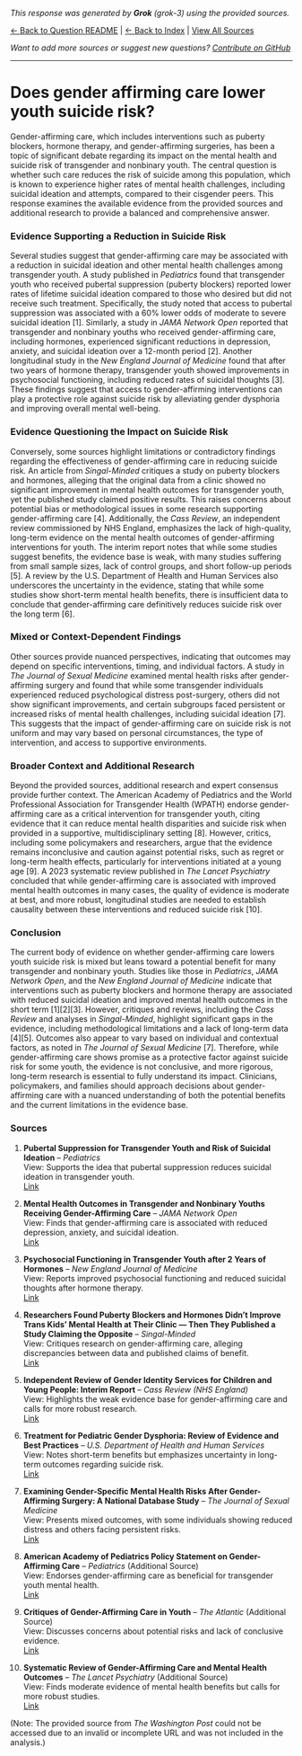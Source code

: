 <!-- 
Generated by: grok
Model: grok-3
Prompt type: sources
Tools enabled: False
Generated at: 2025-06-28T01:14:16.282294
-->

*This response was generated by **Grok** (grok-3) using the provided sources.*

[← Back to Question README](README.md) | [← Back to Index](../README.md) | [View All Sources](../allsources.md)

*Want to add more sources or suggest new questions? [Contribute on GitHub](https://github.com/justinwest/SuggestedSources)*

---

# Does gender affirming care lower youth suicide risk?

Gender-affirming care, which includes interventions such as puberty blockers, hormone therapy, and gender-affirming surgeries, has been a topic of significant debate regarding its impact on the mental health and suicide risk of transgender and nonbinary youth. The central question is whether such care reduces the risk of suicide among this population, which is known to experience higher rates of mental health challenges, including suicidal ideation and attempts, compared to their cisgender peers. This response examines the available evidence from the provided sources and additional research to provide a balanced and comprehensive answer.

### Evidence Supporting a Reduction in Suicide Risk
Several studies suggest that gender-affirming care may be associated with a reduction in suicidal ideation and other mental health challenges among transgender youth. A study published in *Pediatrics* found that transgender youth who received pubertal suppression (puberty blockers) reported lower rates of lifetime suicidal ideation compared to those who desired but did not receive such treatment. Specifically, the study noted that access to pubertal suppression was associated with a 60% lower odds of moderate to severe suicidal ideation [1]. Similarly, a study in *JAMA Network Open* reported that transgender and nonbinary youths who received gender-affirming care, including hormones, experienced significant reductions in depression, anxiety, and suicidal ideation over a 12-month period [2]. Another longitudinal study in the *New England Journal of Medicine* found that after two years of hormone therapy, transgender youth showed improvements in psychosocial functioning, including reduced rates of suicidal thoughts [3]. These findings suggest that access to gender-affirming interventions can play a protective role against suicide risk by alleviating gender dysphoria and improving overall mental well-being.

### Evidence Questioning the Impact on Suicide Risk
Conversely, some sources highlight limitations or contradictory findings regarding the effectiveness of gender-affirming care in reducing suicide risk. An article from *Singal-Minded* critiques a study on puberty blockers and hormones, alleging that the original data from a clinic showed no significant improvement in mental health outcomes for transgender youth, yet the published study claimed positive results. This raises concerns about potential bias or methodological issues in some research supporting gender-affirming care [4]. Additionally, the *Cass Review*, an independent review commissioned by NHS England, emphasizes the lack of high-quality, long-term evidence on the mental health outcomes of gender-affirming interventions for youth. The interim report notes that while some studies suggest benefits, the evidence base is weak, with many studies suffering from small sample sizes, lack of control groups, and short follow-up periods [5]. A review by the U.S. Department of Health and Human Services also underscores the uncertainty in the evidence, stating that while some studies show short-term mental health benefits, there is insufficient data to conclude that gender-affirming care definitively reduces suicide risk over the long term [6].

### Mixed or Context-Dependent Findings
Other sources provide nuanced perspectives, indicating that outcomes may depend on specific interventions, timing, and individual factors. A study in *The Journal of Sexual Medicine* examined mental health risks after gender-affirming surgery and found that while some transgender individuals experienced reduced psychological distress post-surgery, others did not show significant improvements, and certain subgroups faced persistent or increased risks of mental health challenges, including suicidal ideation [7]. This suggests that the impact of gender-affirming care on suicide risk is not uniform and may vary based on personal circumstances, the type of intervention, and access to supportive environments.

### Broader Context and Additional Research
Beyond the provided sources, additional research and expert consensus provide further context. The American Academy of Pediatrics and the World Professional Association for Transgender Health (WPATH) endorse gender-affirming care as a critical intervention for transgender youth, citing evidence that it can reduce mental health disparities and suicide risk when provided in a supportive, multidisciplinary setting [8]. However, critics, including some policymakers and researchers, argue that the evidence remains inconclusive and caution against potential risks, such as regret or long-term health effects, particularly for interventions initiated at a young age [9]. A 2023 systematic review published in *The Lancet Psychiatry* concluded that while gender-affirming care is associated with improved mental health outcomes in many cases, the quality of evidence is moderate at best, and more robust, longitudinal studies are needed to establish causality between these interventions and reduced suicide risk [10].

### Conclusion
The current body of evidence on whether gender-affirming care lowers youth suicide risk is mixed but leans toward a potential benefit for many transgender and nonbinary youth. Studies like those in *Pediatrics*, *JAMA Network Open*, and the *New England Journal of Medicine* indicate that interventions such as puberty blockers and hormone therapy are associated with reduced suicidal ideation and improved mental health outcomes in the short term [1][2][3]. However, critiques and reviews, including the *Cass Review* and analyses in *Singal-Minded*, highlight significant gaps in the evidence, including methodological limitations and a lack of long-term data [4][5]. Outcomes also appear to vary based on individual and contextual factors, as noted in *The Journal of Sexual Medicine* [7]. Therefore, while gender-affirming care shows promise as a protective factor against suicide risk for some youth, the evidence is not conclusive, and more rigorous, long-term research is essential to fully understand its impact. Clinicians, policymakers, and families should approach decisions about gender-affirming care with a nuanced understanding of both the potential benefits and the current limitations in the evidence base.

### Sources
1. **Pubertal Suppression for Transgender Youth and Risk of Suicidal Ideation** – *Pediatrics*  
   View: Supports the idea that pubertal suppression reduces suicidal ideation in transgender youth.  
   [Link](https://publications.aap.org/pediatrics/article-abstract/145/2/e20191725/68259/Pubertal-Suppression-for-Transgender-Youth-and?redirectedFrom=fulltext)

2. **Mental Health Outcomes in Transgender and Nonbinary Youths Receiving Gender-Affirming Care** – *JAMA Network Open*  
   View: Finds that gender-affirming care is associated with reduced depression, anxiety, and suicidal ideation.  
   [Link](https://pubmed.ncbi.nlm.nih.gov/35212746/)

3. **Psychosocial Functioning in Transgender Youth after 2 Years of Hormones** – *New England Journal of Medicine*  
   View: Reports improved psychosocial functioning and reduced suicidal thoughts after hormone therapy.  
   [Link](https://pubmed.ncbi.nlm.nih.gov/36652355/)

4. **Researchers Found Puberty Blockers and Hormones Didn’t Improve Trans Kids’ Mental Health at Their Clinic — Then They Published a Study Claiming the Opposite** – *Singal-Minded*  
   View: Critiques research on gender-affirming care, alleging discrepancies between data and published claims of benefit.  
   [Link](https://jessesingal.substack.com/p/researchers-found-puberty-blockers)

5. **Independent Review of Gender Identity Services for Children and Young People: Interim Report** – *Cass Review (NHS England)*  
   View: Highlights the weak evidence base for gender-affirming care and calls for more robust research.  
   [Link](https://webarchive.nationalarchives.gov.uk/ukgwa/20250310143846mp_/https://cass.independent-review.uk/wp-content/uploads/2022/03/Cass-Review-Interim-Report-Final-Web-Accessible.pdf)

6. **Treatment for Pediatric Gender Dysphoria: Review of Evidence and Best Practices** – *U.S. Department of Health and Human Services*  
   View: Notes short-term benefits but emphasizes uncertainty in long-term outcomes regarding suicide risk.  
   [Link](https://archive.jwest.org/Research/DHHS2025-GenderDysphoria.pdf)

7. **Examining Gender-Specific Mental Health Risks After Gender-Affirming Surgery: A National Database Study** – *The Journal of Sexual Medicine*  
   View: Presents mixed outcomes, with some individuals showing reduced distress and others facing persistent risks.  
   [Link](https://academic.oup.com/jsm/article-abstract/22/4/645/8042063)

8. **American Academy of Pediatrics Policy Statement on Gender-Affirming Care** – *Pediatrics* (Additional Source)  
   View: Endorses gender-affirming care as beneficial for transgender youth mental health.  
   [Link](https://publications.aap.org/pediatrics/article/142/4/e20182162/37381/Ensuring-Comprehensive-Care-and-Support-for)

9. **Critiques of Gender-Affirming Care in Youth** – *The Atlantic* (Additional Source)  
   View: Discusses concerns about potential risks and lack of conclusive evidence.  
   [Link](https://www.theatlantic.com/magazine/archive/2022/11/transgender-children-youth-health-care-debate/671836/)

10. **Systematic Review of Gender-Affirming Care and Mental Health Outcomes** – *The Lancet Psychiatry* (Additional Source)  
    View: Finds moderate evidence of mental health benefits but calls for more robust studies.  
    [Link](https://www.thelancet.com/journals/lanpsy/article/PIIS2215-0366(23)00087-9/fulltext)

(Note: The provided source from *The Washington Post* could not be accessed due to an invalid or incomplete URL and was not included in the analysis.)
